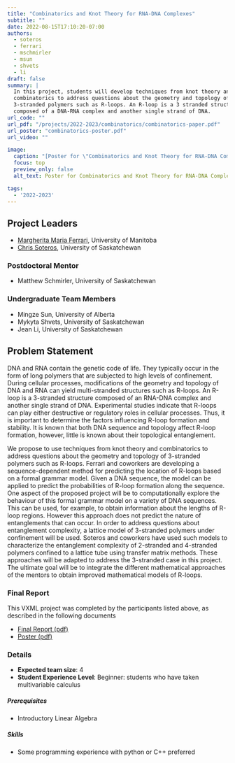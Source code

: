 ```yaml
---
title: "Combinatorics and Knot Theory for RNA-DNA Complexes"
subtitle: ""
date: 2022-08-15T17:10:20-07:00
authors:
  - soteros
  - ferrari
  - mschmirler
  - msun
  - shvets
  - li
draft: false
summary: |
  In this project, students will develop techniques from knot theory and
  combinatorics to address questions about the geometry and topology of
  3-stranded polymers such as R-loops. An R-loop is a 3 stranded structure
  composed of a DNA-RNA complex and another single strand of DNA.
url_code: ""
url_pdf: "/projects/2022-2023/combinatorics/combinatorics-paper.pdf"
url_poster: "combinatorics-poster.pdf"
url_video: ""

image:
  caption: "[Poster for \"Combinatorics and Knot Theory for RNA-DNA Complexes\"](./combinatorics-poster.pdf)"
  focus: top
  preview_only: false
  alt_text: Poster for Combinatorics and Knot Theory for RNA-DNA Complexes

tags:
  - '2022-2023'
---
```


## Project Leaders
  * [Margherita Maria Ferrari](/authors/ferrari/), University of Manitoba
  * [Chris Soteros](/authors/soteros/), University of Saskatchewan

### Postdoctoral Mentor
  * Matthew Schmirler, University of Saskatchewan

### Undergraduate Team Members
  * Mingze Sun, University of Alberta
  * Mykyta Shvets, University of Saskatchewan
  * Jean Li, University of Saskatchewan

## Problem Statement

DNA and RNA contain the genetic code of life. They typically occur in the form
of long polymers that are subjected to high levels of confinement. During
cellular processes, modifications of the geometry and topology of DNA and RNA
can yield multi-stranded structures such as R-loops. An R-loop is a 3-stranded
structure composed of an RNA-DNA complex and another single strand of DNA.
Experimental studies indicate that R-loops can play either destructive or
regulatory roles in cellular processes. Thus, it is important to determine the
factors influencing R-loop formation and stability. It is known that both DNA
sequence and topology affect R-loop formation, however, little is known about
their topological entanglement.

We propose to use techniques from knot theory and combinatorics to address
questions about the geometry and topology of 3-stranded polymers such as
R-loops. Ferrari and coworkers are developing a sequence-dependent method for
predicting the location of R-loops based on a formal grammar model. Given a DNA
sequence, the model can be applied to predict the probabilities of R-loop
formation along the sequence. One aspect of the proposed project will be to
computationally explore the behaviour of this formal grammar model on a variety
of DNA sequences. This can be used, for example, to obtain information about the
lengths of R-loop regions. However this approach does not predict the nature of
entanglements that can occur. In order to address questions about entanglement
complexity, a lattice model of 3-stranded polymers under confinement will be
used. Soteros and coworkers have used such models to characterize the
entanglement complexity of 2-stranded and 4-stranded polymers confined to a
lattice tube using transfer matrix methods. These approaches will be adapted to
address the 3-stranded case in this project. The ultimate goal will be to
integrate the different mathematical approaches of the mentors to obtain
improved mathematical models of R-loops.


### Final Report

This VXML project was completed by the participants listed above, as described
in the following documents

  * [Final Report (pdf)](./combinatorics-paper.pdf)
  * [Poster (pdf)](./combinatorics-poster.pdf)

### Details
  * **Expected team size**: 4
  * **Student Experience Level**: Beginner: students who have taken multivariable
    calculus
##### Prerequisites
  * Introductory Linear Algebra

##### Skills
  * Some programming experience with python or C++ preferred
